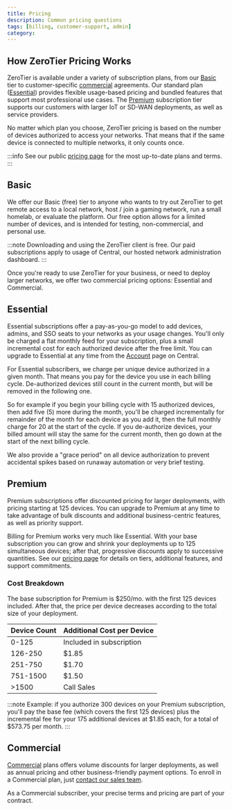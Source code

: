 ```yaml
---
title: Pricing
description: Common pricing questions
tags: [billing, customer-support, admin]
category: 
---
```


## How ZeroTier Pricing Works

ZeroTier is available under a variety of subscription plans, from our [Basic](#basic) tier to customer-specific [commercial](#commercial) agreements. Our standard plan ([Essential](#essential)) provides flexible usage-based pricing and bundled features that support most professional use cases. The [Premium](#premium) subscription tier supports our customers with larger IoT or SD-WAN deployments, as well as service providers.

No matter which plan you choose, ZeroTier pricing is based on the number of devices authorized to access your networks. That means that if the same device is connected to multiple networks, it only counts once.

:::info
See our public [pricing page](https://www.zerotier.com/pricing/) for the most up-to-date plans and terms.
:::

## Basic

We offer our Basic (free) tier to anyone who wants to try out ZeroTier to get remote access to a local network, host / join a gaming network, run a small homelab, or evaluate the platform. Our free option allows for a limited number of devices, and is intended for testing, non-commercial, and personal use.

:::note
Downloading and using the ZeroTier client is free. Our paid subscriptions apply to usage of Central, our hosted network administration dashboard.
:::

Once you're ready to use ZeroTier for your business, or need to deploy larger networks, we offer two commercial pricing options: Essential and Commercial.

## Essential

Essential subscriptions offer a pay-as-you-go model to add devices, admins, and SSO seats to your networks as your usage changes. You'll only be charged a flat monthly feed for your subscription, plus a small incremental cost for each authorized device after the free limit. You can upgrade to Essential at any time from the [Account](https://my.zerotier.com/account) page on Central.

For Essential subscribers, we charge per unique device authorized in a given month. That means you pay for the device you use in each billing cycle. De-authorized devices still count in the current month, but will be removed in the following one.

So for example if you begin your billing cycle with 15 authorized devices, then add five (5) more during the month, you'll be charged incrementally for remainder of the month for each device as you add it, then the full monthly charge for 20 at the start of the cycle. If you de-authorize devices, your billed amount will stay the same for the current month, then go down at the start of the next billing cycle.

We also provide a "grace period" on all device authorization to prevent accidental spikes based on runaway automation or very brief testing.

## Premium

Premium subscriptions offer discounted pricing for larger deployments, with pricing starting at 125 devices. You can upgrade to Premium at any time to take advantage of bulk discounts and additional business-centric features, as well as priority support.

Billing for Premium works very much like Essential. With your base subscription you can grow and shrink your deployments up to 125 simultaneous devices; after that, progressive discounts apply to successive quantities. See our [pricing page](https://www.zerotier.com/pricing/) for details on tiers, additional features, and support commitments.

### Cost Breakdown

The base subscription for Premium is $250/mo. with the first 125 devices included. After that, the price per device decreases according to the total size of your deployment.

| Device Count | Additional Cost per Device |
| --- | --- |
| 0-125 | Included in subscription |
| 126-250 | $1.85 |
| 251-750 | $1.70 |
| 751-1500 | $1.50 |
| >1500 | Call Sales |

:::note
Example: if you authorize 300 devices on your Premium subscription, you'll pay the base fee (which covers the first 125 devices) plus the incremental fee for your 175 additional devices at $1.85 each, for a total of $573.75 per month.
:::

## Commercial

[Commercial](#commercial) plans offers volume discounts for larger deployments, as well as annual pricing and other business-friendly payment options. To enroll in a Commercial plan, just [contact our sales team](https://www.zerotier.com/contact).

As a Commercial subscriber, your precise terms and pricing are part of your contract.
